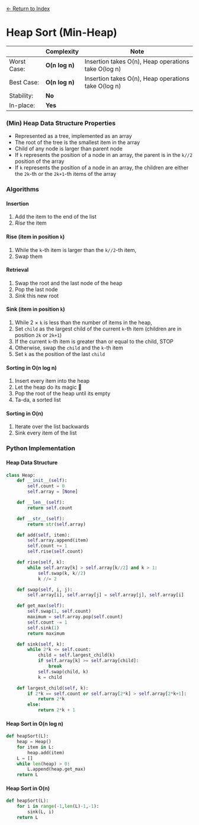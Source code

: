 [← Return to Index](https://github.com/cjmlgrto/fit2004-notes)

# Heap Sort (Min-Heap)

|             | Complexity              | Note | 
|---          |---                      |---   |
| Worst Case: | **O(n log n)**    | Insertion takes O(n), Heap operations take O(log n) |
| Best Case:  | **O(n log n)**    | Insertion takes O(n), Heap operations take O(log n)
| Stability:  | **No**              |
| In-place:   | **Yes**

### (Min) Heap Data Structure Properties

- Represented as a tree, implemented as an array
- The root of the tree is the smallest item in the array
- Child of any node is larger than parent node
- If `k` represents the position of a node in an array, the parent is in the `k//2` position of the array
- If `k` represents the position of a node in an array, the children are either the `2k`-th or the `2k+1`-th items of the array

### Algorithms

#### Insertion

1. Add the item to the end of the list
2. _Rise_ the item

#### Rise (item in position `k`)

1. While the `k`-th item is larger than the `k//2`-th item,
2. Swap them

#### Retrieval

1. Swap the root and the last node of the heap
2. Pop the last node
3. _Sink_ this new root

#### Sink (item in position `k`)

1. While 2 × `k` is less than the number of items in the heap,
2. Set `child` as the largest child of the current `k`-th item (children are in position `2k` or `2k+1`)
3. If the current `k`-th item is greater than or equal to the child, STOP
4. Otherwise, swap the `child` and the `k`-th item
5. Set `k` as the position of the last `child`

#### Sorting in O(n log n)

1. Insert every item into the heap
2. Let the heap do its magic 🔮
3. Pop the root of the heap until its empty
4. Ta-da, a sorted list

#### Sorting in O(n)

1. Iterate over the list backwards
2. Sink every item of the list

### Python Implementation

#### Heap Data Structure

```python
class Heap:
    def __init__(self):
        self.count = 0
        self.array = [None]

    def __len__(self):
        return self.count

    def __str__(self):
        return str(self.array)

    def add(self, item):
        self.array.append(item)
        self.count += 1
        self.rise(self.count)

    def rise(self, k):
        while self.array[k] > self.array[k//2] and k > 1:
            self.swap(k, k//2)
            k //= 2

    def swap(self, i, j):
        self.array[i], self.array[j] = self.array[j], self.array[i]

    def get_max(self):
        self.swap(1, self.count)
        maximum = self.array.pop(self.count)
        self.count -= 1
        self.sink(1)
        return maximum

    def sink(self, k):
        while 2*k <= self.count:
            child = self.largest_child(k)
            if self.array[k] >= self.array[child]:
                break
            self.swap(child, k)
            k = child

    def largest_child(self, k):
        if 2*k == self.count or self.array[2*k] > self.array[2*k+1]:
            return 2*k
        else:
            return 2*k + 1
```

#### Heap Sort in O(n log n)

```python
def heapSort(L):
	heap = Heap()
	for item in L:
		heap.add(item)
	L = []
	while len(heap) > 0:
		L.append(heap.get_max)
	return L
```

#### Heap Sort in O(n)

```python
def heapSort(L):
	for i in range(-1,len(L)-1,-1):
		sink(L, i)
	return L
```

